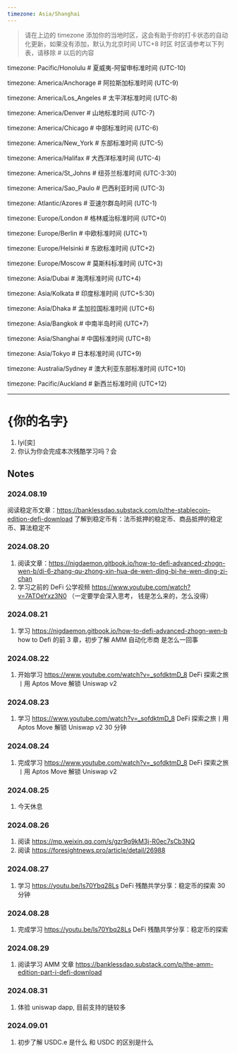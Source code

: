 ```yaml
---
timezone: Asia/Shanghai
---
```


> 请在上边的 timezone 添加你的当地时区，这会有助于你的打卡状态的自动化更新，如果没有添加，默认为北京时间 UTC+8 时区
> 时区请参考以下列表，请移除 # 以后的内容

timezone: Pacific/Honolulu # 夏威夷-阿留申标准时间 (UTC-10)

timezone: America/Anchorage # 阿拉斯加标准时间 (UTC-9)

timezone: America/Los_Angeles # 太平洋标准时间 (UTC-8)

timezone: America/Denver # 山地标准时间 (UTC-7)

timezone: America/Chicago # 中部标准时间 (UTC-6)

timezone: America/New_York # 东部标准时间 (UTC-5)

timezone: America/Halifax # 大西洋标准时间 (UTC-4)

timezone: America/St_Johns # 纽芬兰标准时间 (UTC-3:30)

timezone: America/Sao_Paulo # 巴西利亚时间 (UTC-3)

timezone: Atlantic/Azores # 亚速尔群岛时间 (UTC-1)

timezone: Europe/London # 格林威治标准时间 (UTC+0)

timezone: Europe/Berlin # 中欧标准时间 (UTC+1)

timezone: Europe/Helsinki # 东欧标准时间 (UTC+2)

timezone: Europe/Moscow # 莫斯科标准时间 (UTC+3)

timezone: Asia/Dubai # 海湾标准时间 (UTC+4)

timezone: Asia/Kolkata # 印度标准时间 (UTC+5:30)

timezone: Asia/Dhaka # 孟加拉国标准时间 (UTC+6)

timezone: Asia/Bangkok # 中南半岛时间 (UTC+7)

timezone: Asia/Shanghai # 中国标准时间 (UTC+8)

timezone: Asia/Tokyo # 日本标准时间 (UTC+9)

timezone: Australia/Sydney # 澳大利亚东部标准时间 (UTC+10)

timezone: Pacific/Auckland # 新西兰标准时间 (UTC+12)

---

# {你的名字}

1. Iyi[奕]
2. 你认为你会完成本次残酷学习吗？会

## Notes

<!-- Content_START -->

### 2024.08.19

阅读稳定币文章：https://banklessdao.substack.com/p/the-stablecoin-edition-defi-download
了解到稳定币有：法币抵押的稳定币、商品抵押的稳定币、算法稳定不

### 2024.08.20

1. 阅读文章：https://nigdaemon.gitbook.io/how-to-defi-advanced-zhogn-wen-b/di-6-zhang-qu-zhong-xin-hua-de-wen-ding-bi-he-wen-ding-zi-chan
2. 学习之前的 DeFi 公学视频 https://www.youtube.com/watch?v=7ATOeYxz3N0 （一定要学会深入思考， 钱是怎么来的，怎么没得）

### 2024.08.21

1. 学习 https://nigdaemon.gitbook.io/how-to-defi-advanced-zhogn-wen-b how to Defi 的前 3 章，初步了解 AMM 自动化市商 是怎么一回事

### 2024.08.22

1. 开始学习 https://www.youtube.com/watch?v=_sofdktmD_8 DeFi 探索之旅丨用 Aptos Move 解锁 Uniswap v2

### 2024.08.23

1. 学习 https://www.youtube.com/watch?v=_sofdktmD_8 DeFi 探索之旅丨用 Aptos Move 解锁 Uniswap v2  30 分钟

### 2024.08.24

1. 完成学习 https://www.youtube.com/watch?v=_sofdktmD_8 DeFi 探索之旅丨用 Aptos Move 解锁 Uniswap v2 

### 2024.08.25

1. 今天休息

### 2024.08.26

1. 阅读 https://mp.weixin.qq.com/s/gzr9q9kM3j-R0ec7sCb3NQ
2. 阅读 https://foresightnews.pro/article/detail/26988

### 2024.08.27

1. 学习 https://youtu.be/Is70Ybq28Ls DeFi 残酷共学分享：稳定币的探索 30 分钟

### 2024.08.28

1. 完成学习 https://youtu.be/Is70Ybq28Ls DeFi 残酷共学分享：稳定币的探索

### 2024.08.29

1. 阅读学习 AMM 文章 https://banklessdao.substack.com/p/the-amm-edition-part-i-defi-download

### 2024.08.31

1. 体验 uniswap dapp, 目前支持的链较多

### 2024.09.01

1. 初步了解 USDC.e 是什么 和 USDC 的区别是什么

<!-- Content_END -->

